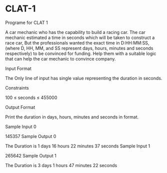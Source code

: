 # CLAT-1
Programe for CLAT 1

A car mechanic who has the capability to build a racing car. The car mechanic estimated a time in seconds which will be taken to construct a race car, But the professionals wanted the exact time in D:HH:MM:SS, (where D, HH, MM, and SS represent days, hours, minutes and seconds respectively) to be convinced for funding. Help them with a suitable logic that can help the car mechanic to convince company.

Input Format

The Only line of input has single value representing the duration in seconds.

Constraints

100 ≤ seconds ≤ 455000

Output Format

Print the duration in days, hours, minutes and seconds in format.

Sample Input 0

145357
Sample Output 0

The Duration is 1 days 16 hours 22 minutes 37 seconds
Sample Input 1

265642
Sample Output 1

The Duration is 3 days 1 hours 47 minutes 22 seconds
